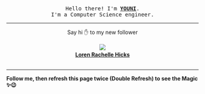 
<p align='center'>
<samp>
Hello there! I'm <b><a rel='nofollow noopener noreferrer' target='_blank' href='https://github.com/abdelyouni'>YOUNI</a></b>.
<br>I'm a Computer Science engineer.
</samp>
</p>
<hr>
<p align='center'>
<span>Say hi ✋ to my new follower </span></br></br>
<img src='https://avatars3.githubusercontent.com/u/66888903?s=100&amp;v=4'><img src='https://maisonpizza.com/github/abdelyouni/1609903282_img.png' width='1' height='1'><b></br>
<a rel='nofollow noopener noreferrer' target='_blank' href='https://github.com/lorenhicks'>Loren Rachelle Hicks</a></b></br></br>
</p>
<hr>
<b>Follow me, then refresh this page twice (Double Refresh) to see the Magic ✨😉</b> 